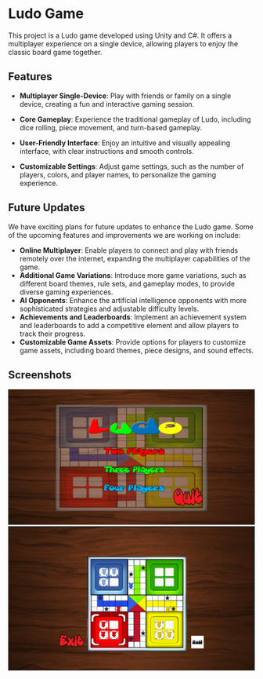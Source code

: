# Ludo Game

This project is a Ludo game developed using Unity and C#. It offers a multiplayer experience on a single device, allowing players to enjoy the classic board game together.

## Features

- **Multiplayer Single-Device**: Play with friends or family on a single device, creating a fun and interactive gaming session.

- **Core Gameplay**: Experience the traditional gameplay of Ludo, including dice rolling, piece movement, and turn-based gameplay.

- **User-Friendly Interface**: Enjoy an intuitive and visually appealing interface, with clear instructions and smooth controls.

- **Customizable Settings**: Adjust game settings, such as the number of players, colors, and player names, to personalize the gaming experience.

## Future Updates

We have exciting plans for future updates to enhance the Ludo game. Some of the upcoming features and improvements we are working on include:

- **Online Multiplayer**: Enable players to connect and play with friends remotely over the internet, expanding the multiplayer capabilities of the game.
- **Additional Game Variations**: Introduce more game variations, such as different board themes, rule sets, and gameplay modes, to provide diverse gaming experiences.
- **AI Opponents**: Enhance the artificial intelligence opponents with more sophisticated strategies and adjustable difficulty levels.
- **Achievements and Leaderboards**: Implement an achievement system and leaderboards to add a competitive element and allow players to track their progress.
- **Customizable Game Assets**: Provide options for players to customize game assets, including board themes, piece designs, and sound effects.

## Screenshots

![Screenshot 1](screenshots/Screenshot%201.png)
![Screenshot 2](screenshots/Screenshot%202.png)
